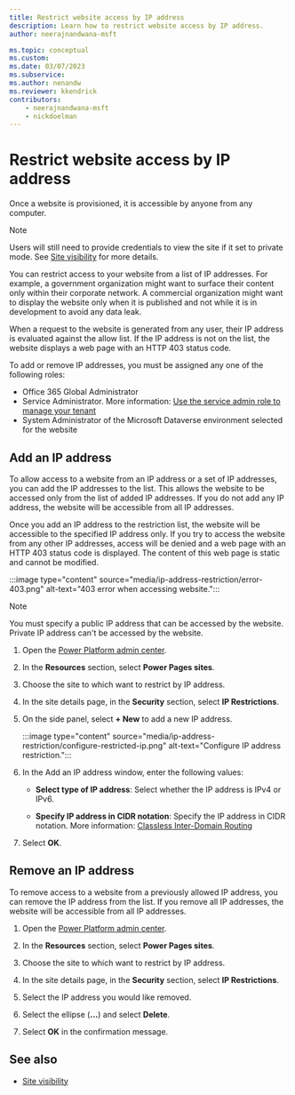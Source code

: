 ```yaml
---
title: Restrict website access by IP address
description: Learn how to restrict website access by IP address.
author: neerajnandwana-msft

ms.topic: conceptual
ms.custom: 
ms.date: 03/07/2023
ms.subservice: 
ms.author: nenandw
ms.reviewer: kkendrick
contributors:
    - neerajnandwana-msft
    - nickdoelman
---
```


# Restrict website access by IP address

Once a website is provisioned, it is accessible by anyone from any computer.

> [!NOTE]
> Users will still need to provide credentials to view the site if it set to private mode. See [Site visibility](../security/site-visibility.md) for more details.

You can restrict access to your website from a list of IP addresses. For example, a government organization might want to surface their content only within their corporate network. A commercial organization might want to display the website only when it is published and not while it is in development to avoid any data leak.

When a request to the website is generated from any user, their IP address is evaluated against the allow list. If the IP address is not on the list, the website displays a web page with an HTTP 403 status code.

To add or remove IP addresses, you must be assigned any one of the following roles:
- Office 365 Global Administrator 
- Service Administrator. More information: [Use the service admin role to manage your tenant](/power-platform/admin/use-service-admin-role-manage-tenant)  
- System Administrator of the Microsoft Dataverse environment selected for the website

## Add an IP address

To allow access to a website from an IP address or a set of IP addresses, you can add the IP addresses to the list. This allows the website to be accessed only from the list of added IP addresses. If you do not add any IP address, the website will be accessible from all IP addresses.

Once you add an IP address to the restriction list, the website will be accessible to the specified IP address only. If you try to access the website from any other IP addresses, access will be denied and a web page with an HTTP 403 status code is displayed. The content of this web page is static and cannot be modified.

:::image type="content" source="media/ip-address-restriction/error-403.png" alt-text="403 error when accessing website.":::

> [!NOTE]
> You must specify a public IP address that can be accessed by the website. Private IP address can't be accessed by the website.

1. Open the [Power Platform admin center](https://aka.ms/ppac).

1. In the **Resources** section, select **Power Pages sites**.

1. Choose the site to which want to restrict by IP address.

1. In the site details page, in the **Security** section, select **IP Restrictions**.

1. On the side panel, select **+ New** to add a new IP address.

    :::image type="content" source="media/ip-address-restriction/configure-restricted-ip.png" alt-text="Configure IP address restriction.":::

1. In the Add an IP address window, enter the following values:

    - **Select type of IP address**: Select whether the IP address is IPv4 or IPv6.

    - **Specify IP address in CIDR notation**: Specify the IP address in CIDR notation. More information: [Classless Inter-Domain Routing](https://en.wikipedia.org/wiki/Classless_Inter-Domain_Routing)

1. Select **OK**.

## Remove an IP address

To remove access to a website from a previously allowed IP address, you can remove the IP address from the list. If you remove all IP addresses, the website will be accessible from all IP addresses.

1. Open the [Power Platform admin center](https://aka.ms/ppac).

1. In the **Resources** section, select **Power Pages sites**.

1. Choose the site to which want to restrict by IP address.

1. In the site details page, in the **Security** section, select **IP Restrictions**.

1. Select the IP address you would like removed.

1. Select the ellipse (**...**) and select **Delete**.

1. Select **OK** in the confirmation message.

## See also
- [Site visibility](../security/site-visibility.md)
